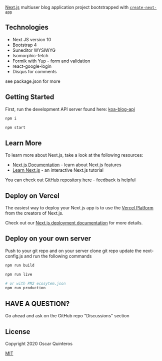 
[Next.js](https://nextjs.org/) multiuser  blog application project bootstrapped with [`create-next-app`](https://github.com/vercel/next.js/tree/canary/packages/create-next-app)

## Technologies

- Next JS version 10
- Bootstrap 4
- Suneditor WYSIWYG
- Isomorphic-fetch
- Formik with Yup - form and validation
- react-google-login
- Disqus for comments

see package.json for more

## Getting Started

First, run the development API server found here: [koa-blog-api](https://github.com/mylastore/koa-blog-api)

```bash
npm i

npm start
```

## Learn More

To learn more about Next.js, take a look at the following resources:

- [Next.js Documentation](https://nextjs.org/docs) - learn about Next.js features
- [Learn Next.js](https://nextjs.org/learn) - an interactive Next.js tutorial

You can check out [GitHub repository here](https://github.com/vercel/next.js/) - feedback is helpful

## Deploy on Vercel

The easiest way to deploy your Next.js app is to use the [Vercel Platform](https://vercel.com/import?utm_medium=default-template&filter=next.js&utm_source=create-next-app&utm_campaign=create-next-app-readme) from the creators of Next.js.

Check out our [Next.js deployment documentation](https://nextjs.org/docs/deployment) for more details.

## Deploy on your own server

Push to your git repo and on your server clone git repo update the next-config.js and run the following commands

```bash
npm run build

npm run live

# or with PM2 ecosytem.json
npm run production

```

## HAVE A QUESTION?

Go ahead and ask on the GitHub repo "Discussions" section


## License

Copyright 2020 Oscar Quinteros

[MIT](http://opensource.org/licenses/MIT)

